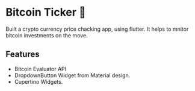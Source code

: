 # Bitcoin Ticker 🤑

Built a crypto currency price chacking app, using flutter. It helps to mnitor bitcoin investments on the move.

## Features
- Bitcoin Evaluator API
- DropdownButton Widget from Material design.
- Cupertino Widgets.

